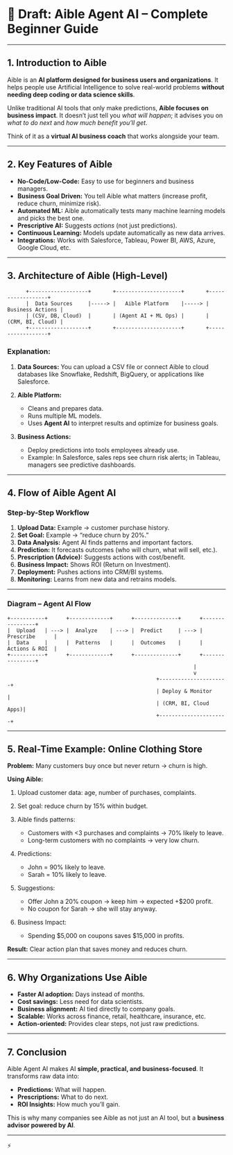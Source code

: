 
# 📄 Draft: Aible Agent AI – Complete Beginner Guide

---

## 1. Introduction to Aible

Aible is an **AI platform designed for business users and organizations**. It helps people use Artificial Intelligence to solve real-world problems **without needing deep coding or data science skills**.

Unlike traditional AI tools that only make predictions, **Aible focuses on business impact**. It doesn’t just tell you *what will happen*; it advises you on *what to do next* and *how much benefit you’ll get*.

Think of it as a **virtual AI business coach** that works alongside your team.

---

## 2. Key Features of Aible

* **No-Code/Low-Code:** Easy to use for beginners and business managers.
* **Business Goal Driven:** You tell Aible what matters (increase profit, reduce churn, minimize risk).
* **Automated ML:** Aible automatically tests many machine learning models and picks the best one.
* **Prescriptive AI:** Suggests *actions* (not just predictions).
* **Continuous Learning:** Models update automatically as new data arrives.
* **Integrations:** Works with Salesforce, Tableau, Power BI, AWS, Azure, Google Cloud, etc.

---

## 3. Architecture of Aible (High-Level)

```
      +-------------------+       +---------------------+       +------------------+
      |  Data Sources     |-----> |   Aible Platform    |-----> | Business Actions |
      | (CSV, DB, Cloud)  |       | (Agent AI + ML Ops) |       | (CRM, BI, Cloud) |
      +-------------------+       +---------------------+       +------------------+
```

### Explanation:

1. **Data Sources:** You can upload a CSV file or connect Aible to cloud databases like Snowflake, Redshift, BigQuery, or applications like Salesforce.
2. **Aible Platform:**

   * Cleans and prepares data.
   * Runs multiple ML models.
   * Uses **Agent AI** to interpret results and optimize for business goals.
3. **Business Actions:**

   * Deploy predictions into tools employees already use.
   * Example: In Salesforce, sales reps see churn risk alerts; in Tableau, managers see predictive dashboards.

---

## 4. Flow of Aible Agent AI

### Step-by-Step Workflow

1. **Upload Data:** Example → customer purchase history.
2. **Set Goal:** Example → “reduce churn by 20%.”
3. **Data Analysis:** Agent AI finds patterns and important factors.
4. **Prediction:** It forecasts outcomes (who will churn, what will sell, etc.).
5. **Prescription (Advice):** Suggests actions with cost/benefit.
6. **Business Impact:** Shows ROI (Return on Investment).
7. **Deployment:** Pushes actions into CRM/BI systems.
8. **Monitoring:** Learns from new data and retrains models.

---

### Diagram – Agent AI Flow

```
+-----------+      +-------------+      +--------------+      +----------------+
|  Upload   | ---> |  Analyze    | ---> |  Predict     | ---> | Prescribe      |
|  Data     |      |  Patterns   |      |  Outcomes    |      | Actions & ROI  |
+-----------+      +-------------+      +--------------+      +----------------+
                                                            |
                                                            v
                                                +----------------------+
                                                | Deploy & Monitor     |
                                                | (CRM, BI, Cloud Apps)|
                                                +----------------------+
```

---

## 5. Real-Time Example: Online Clothing Store

**Problem:** Many customers buy once but never return → churn is high.

**Using Aible:**

1. Upload customer data: age, number of purchases, complaints.
2. Set goal: reduce churn by 15% within budget.
3. Aible finds patterns:

   * Customers with <3 purchases and complaints → 70% likely to leave.
   * Long-term customers with no complaints → very low churn.
4. Predictions:

   * John = 90% likely to leave.
   * Sarah = 10% likely to leave.
5. Suggestions:

   * Offer John a 20% coupon → keep him → expected +\$200 profit.
   * No coupon for Sarah → she will stay anyway.
6. Business Impact:

   * Spending \$5,000 on coupons saves \$15,000 in profits.

**Result:** Clear action plan that saves money and reduces churn.

---

## 6. Why Organizations Use Aible

* **Faster AI adoption:** Days instead of months.
* **Cost savings:** Less need for data scientists.
* **Business alignment:** AI tied directly to company goals.
* **Scalable:** Works across finance, retail, healthcare, insurance, etc.
* **Action-oriented:** Provides clear steps, not just raw predictions.

---

## 7. Conclusion

Aible Agent AI makes AI **simple, practical, and business-focused**. It transforms raw data into:

* **Predictions:** What will happen.
* **Prescriptions:** What to do next.
* **ROI Insights:** How much you’ll gain.

This is why many companies see Aible as not just an AI tool, but a **business advisor powered by AI**.

---

⚡ 
